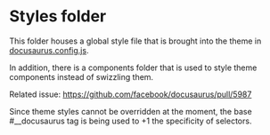 # Styles folder

This folder houses a global style file that is brought into the theme in [docusaurus.config.js](/docusaurus.config.js).

In addition, there is a components folder that is used to style theme components instead of swizzling them.

Related issue: https://github.com/facebook/docusaurus/pull/5987

Since theme styles cannot be overridden at the moment, the base #\_\_docusaurus tag is being used to +1 the specificity of selectors.
